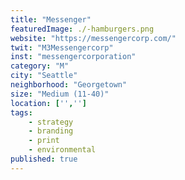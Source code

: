 ```yaml
---
title: "Messenger"
featuredImage: ./-hamburgers.png
website: "https://messengercorp.com/"
twit: "M3Messengercorp"
inst: "messengercorporation"
category: "M"
city: "Seattle"
neighborhood: "Georgetown"
size: "Medium (11-40)"
location: ['','']
tags:
    - strategy
    - branding
    - print
    - environmental
published: true
---
```




